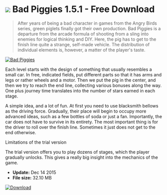 # ![](https://cdn.softexe.net/static/icon/win.gif) Bad Piggies 1.5.1 - Free Download

> After years of being a bad character in games from the Angry Birds series, green piglets finally got their own production. Bad Piggies is a departure from the arcade formula of shooting from a sling into enemies for logical thinking and DIY. Here, the pig has to get to the finish line quite a strange, self-made vehicle. The distribution of individual elements is, however, a matter of the player's taste.

[![Bad Piggies](https://gallery.dpcdn.pl/imgc/Tools/64199/g_-_420x350_1.5_-_x20151214125204_0.jpg)](https://softexe.net/win/games-entertainment/logical/bad-piggies:pbRhh.html)

Each level starts with the design of something that usually resembles a small car. In free, indicated fields, put different parts so that it has arms and legs or rather wheels and a motor. Then we put the pig in the center, and then we try to reach the end line, collecting various bonuses along the way. One plus journey time translates into the number of stars earned in each stage.
 
 
 A simple idea, and a lot of fun. At first you need to use blacksmith bellows as the driving force. Gradually, their place will begin to occupy more advanced ideas, such as a few bottles of soda or just a fan. Importantly, the car does not have to survive in its entirety. The most important thing is for the driver to roll over the finish line. Sometimes it just does not get to the end otherwise.
 
 Limitations of the trial version
 
 The trial version offers you to play dozens of stages, which the player gradually unlocks. This gives a really big insight into the mechanics of the game.


- **Update:** Dec 14 2015
- **File size:** 32.10 MB

[![Download](https://cdn.softexe.net/static/img/download.png)](https://softexe.net/win/games-entertainment/logical/bad-piggies:pbRhh.html)

